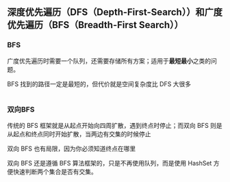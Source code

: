 ## 深度优先遍历（DFS（Depth-First-Search））和广度优先遍历（BFS（Breadth-First Search））


### BFS

广度优先遍历时需要一个队列，还需要存储所有方案；适用于**最短最小**之类的问题。

BFS 找到的路径一定是最短的，但代价就是空间复杂度比 DFS 大很多


```golang

```

### 双向BFS

传统的 BFS 框架就是从起点开始向四周扩散，遇到终点时停止；而双向 BFS 则是从起点和终点同时开始扩散，当两边有交集的时候停止

双向 BFS 也有局限，因为你必须知道终点在哪里

双向 BFS 还是遵循 BFS 算法框架的，只是不再使用队列，而是使用 HashSet 方便快速判断两个集合是否有交集。